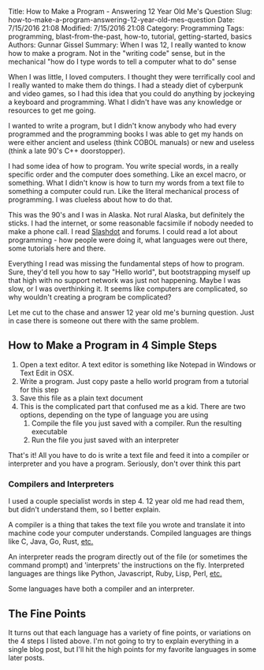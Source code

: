 ﻿Title: How to Make a Program - Answering 12 Year Old Me's Question
Slug: how-to-make-a-program-answering-12-year-old-mes-question
Date: 7/15/2016 21:08
Modified: 7/15/2016 21:08
Category: Programming
Tags: programming, blast-from-the-past, how-to, tutorial, getting-started, basics
Authors: Gunnar Gissel
Summary: When I was 12, I really wanted to know how to make a program.  Not in the "writing code" sense, but in the mechanical "how do I type words to tell a computer what to do" sense


When I was little, I loved computers.  I thought they were terrifically cool and I really wanted to make them do things.  I had a steady diet of cyberpunk and video games, so I had this idea that you could do anything by jockeying a keyboard and programming.  What I didn't have was any knowledge or resources to get me going.


I wanted to write a program, but I didn't know anybody who had every programmed and the programming books I was able to get my hands on were either ancient and useless (think COBOL manuals) or new and useless (think a late 90's C++ doorstopper).  


I had some idea of how to program.  You write special words, in a really specific order and the computer does something.  Like an excel macro, or something.  What I didn't know is how to turn my words from a text file to something a computer could run.  Like the literal mechanical process of programming.  I was clueless about how to do that.


This was the 90's and I was in Alaska.  Not rural Alaska, but definitely the sticks.  I had the internet, or some reasonable facsimile if nobody needed to make a phone call.  I read [Slashdot](https://slashdot.org/) and forums.  I could read a lot about programming - how people were doing it, what languages were out there, some tutorials here and there.


Everything I read was missing the fundamental steps of how to program.  Sure, they'd tell you how to say "Hello world", but bootstrapping myself up that high with no support network was just not happening.  Maybe I was slow, or I was overthinking it.  It seems like computers are complicated, so why wouldn't creating a program be complicated?


Let me cut to the chase and answer 12 year old me's burning question.  Just in case there is someone out there with the same problem.


How to Make a Program in 4 Simple Steps
-------------------------------------------------------


1. Open a text editor.  A text editor is something like Notepad in Windows or Text Edit in OSX.
2. Write a program.  Just copy paste a hello world program from a tutorial for this step
3. Save this file as a plain text document
4. This is the complicated part that confused me as a kid.  There are two options, depending on the type of language you are using
    1. Compile the file you just saved with a compiler.  Run the resulting executable
    1. Run the file you just saved with an interpreter


That's it!  All you have to do is write a text file and feed it into a compiler or interpreter and you have a program.  Seriously, don't over think this part


### Compilers and Interpreters


I used a couple specialist words in step 4.  12 year old me had read them, but didn't understand them, so I better explain.


A compiler is a thing that takes the text file you wrote and translate it into machine code your computer understands.  Compiled languages are things like C, Java, Go, Rust, [etc.](https://en.wikipedia.org/wiki/Compiled_language)


An interpreter reads the program directly out of the file (or sometimes the command prompt) and 'interprets' the instructions on the fly.  Interpreted languages are things like Python, Javascript, Ruby, Lisp, Perl, [etc.](https://en.wikipedia.org/wiki/Interpreted_language)


Some languages have both a compiler and an interpreter.


The Fine Points
----------------------


It turns out that each language has a variety of fine points, or variations on the 4 steps I listed above.  I'm not going to try to explain everything in a single blog post, but I'll hit the high points for my favorite languages in some later posts.